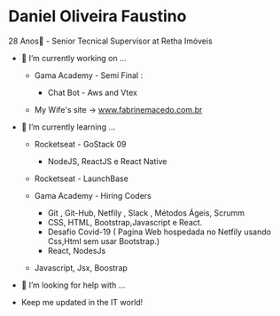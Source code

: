   # Daniel Oliveira Faustino
  
  28 Anos👋 - Senior Tecnical Supervisor at Retha Imóveis

- 🔭 I’m currently working on ...

   - Gama Academy - Semi Final :
        - Chat Bot - Aws and Vtex
  
   - My Wife's site -> www.fabrinemacedo.com.br
   
- 🌱 I’m currently learning ...

  
  
  -  Rocketseat - GoStack 09
      -  NodeJS, ReactJS e React Native
      
  -  Rocketseat - LaunchBase
  
  -  Gama Academy - Hiring Coders
       - Git , Git-Hub, Netfily , Slack , Métodos Ágeis, Scrumm
       - CSS, HTML, Bootstrap,Javascript e React.
       - Desafio Covid-19 ( Pagina Web hospedada no Netfily usando Css,Html sem usar Bootstrap.)
       - React, NodesJs
  
  -  Javascript, Jsx, Boostrap 

- 🤔 I’m looking for help with ...

- Keep me updated in the IT world!


